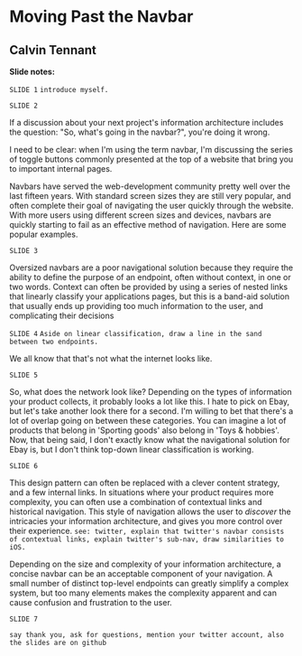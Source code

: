 Moving Past the Navbar
======================
Calvin Tennant
--------------

**Slide notes:**

`SLIDE 1`
`introduce myself.`

`SLIDE 2`

If a discussion about your next project's information architecture includes the question: "So, what's going in the navbar?", you're doing it wrong.

I need to be clear: when I'm using the term navbar, I'm discussing the series of toggle buttons commonly presented at the top of a website that bring you to important internal pages.

Navbars have served the web-development community pretty well over the last fifteen years. With standard screen sizes they are still very popular, and often complete their goal of navigating the user quickly through the website. With more users using different screen sizes and devices, navbars are quickly starting to fail as an effective method of navigation. Here are some popular examples.

`SLIDE 3`

Oversized navbars are a poor navigational solution because they require the ability to define the purpose of an endpoint, often without context, in one or two words. Context can often be provided by using a series of nested links that linearly classify your applications pages, but this is a band-aid solution that usually ends up providing too much information to the user, and complicating their decisions

`SLIDE 4`
`Aside on linear classification, draw a line in the sand between two endpoints.`

We all know that that's not what the internet looks like.

`SLIDE 5`

So, what does the network look like? Depending on the types of information your product collects, it probably looks a lot like this. I hate to pick on Ebay, but let's take another look there for a second. I'm willing to bet that there's a lot of overlap going on between these categories. You can imagine a lot of products that belong in 'Sporting goods' also belong in 'Toys & hobbies'. Now, that being said, I don't exactly know what the navigational solution for Ebay is, but I don't think top-down linear classification is working.

`SLIDE 6`

This design pattern can often be replaced with a clever content strategy, and a few internal links. In situations where your product requires more complexity, you can often use a combination of contextual links and historical navigation. This style of navigation allows the user to *discover* the intricacies your information architecture, and gives you more control over their experience.
`see: twitter, explain that twitter's navbar consists of contextual links, explain twitter's sub-nav, draw similarities to iOS.`

Depending on the size and complexity of your information architecture, a concise navbar can be an acceptable component of your navigation. A small number of distinct top-level endpoints can greatly simplify a complex system, but too many elements makes the complexity apparent and can cause confusion and frustration to the user.

`SLIDE 7`

`say thank you, ask for questions, mention your twitter account, also the slides are on github`

